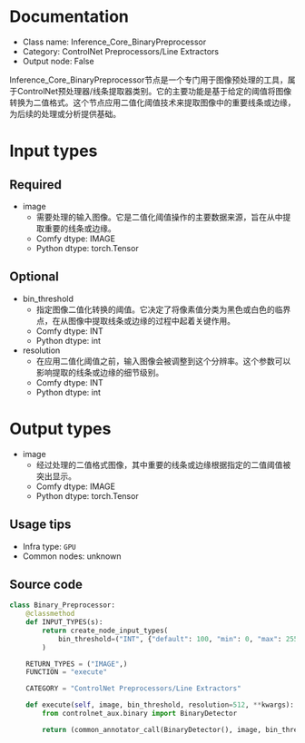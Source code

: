
# Documentation
- Class name: Inference_Core_BinaryPreprocessor
- Category: ControlNet Preprocessors/Line Extractors
- Output node: False

Inference_Core_BinaryPreprocessor节点是一个专门用于图像预处理的工具，属于ControlNet预处理器/线条提取器类别。它的主要功能是基于给定的阈值将图像转换为二值格式。这个节点应用二值化阈值技术来提取图像中的重要线条或边缘，为后续的处理或分析提供基础。

# Input types
## Required
- image
    - 需要处理的输入图像。它是二值化阈值操作的主要数据来源，旨在从中提取重要的线条或边缘。
    - Comfy dtype: IMAGE
    - Python dtype: torch.Tensor

## Optional
- bin_threshold
    - 指定图像二值化转换的阈值。它决定了将像素值分类为黑色或白色的临界点，在从图像中提取线条或边缘的过程中起着关键作用。
    - Comfy dtype: INT
    - Python dtype: int
- resolution
    - 在应用二值化阈值之前，输入图像会被调整到这个分辨率。这个参数可以影响提取的线条或边缘的细节级别。
    - Comfy dtype: INT
    - Python dtype: int

# Output types
- image
    - 经过处理的二值格式图像，其中重要的线条或边缘根据指定的二值阈值被突出显示。
    - Comfy dtype: IMAGE
    - Python dtype: torch.Tensor


## Usage tips
- Infra type: `GPU`
- Common nodes: unknown


## Source code
```python
class Binary_Preprocessor:
    @classmethod
    def INPUT_TYPES(s):
        return create_node_input_types(
            bin_threshold=("INT", {"default": 100, "min": 0, "max": 255, "step": 1})
        )

    RETURN_TYPES = ("IMAGE",)
    FUNCTION = "execute"

    CATEGORY = "ControlNet Preprocessors/Line Extractors"

    def execute(self, image, bin_threshold, resolution=512, **kwargs):
        from controlnet_aux.binary import BinaryDetector

        return (common_annotator_call(BinaryDetector(), image, bin_threshold=bin_threshold, resolution=resolution), )

```
